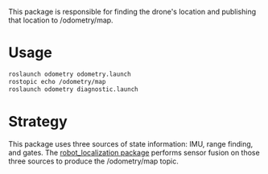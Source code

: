 This package is responsible for finding the drone's location and publishing
that location to /odometry/map.

# Usage

```sh
roslaunch odometry odometry.launch
rostopic echo /odometry/map
roslaunch odometry diagnostic.launch
```

# Strategy

This package uses three sources of state information: IMU, range finding, and gates.
The [robot_localization package](http://wiki.ros.org/robot_localization) performs
sensor fusion on those three sources to produce the /odometry/map topic.

